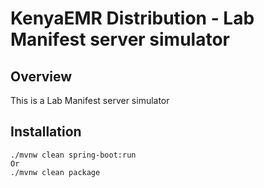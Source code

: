 KenyaEMR Distribution - Lab Manifest server simulator
=====================================


Overview
--------

This is a Lab Manifest server simulator

Installation
------------

```
./mvnw clean spring-boot:run
Or
./mvnw clean package
```
